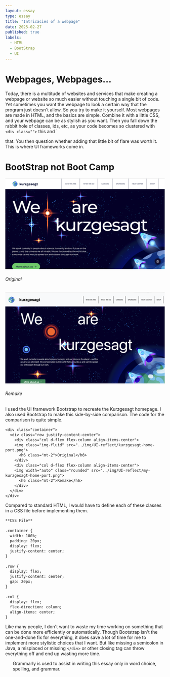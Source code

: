 ```yaml
---
layout: essay
type: essay
title: "Intricacies of a webpage"
date: 2025-02-27
published: true
labels:
  - HTML
  - BootStrap
  - UI
---
```


# Webpages, Webpages...
Today, there is a multitude of websites and services that make creating a webpage or website so much easier without touching a single bit of code. Yet sometimes you want the webpage to look a certain way that the program just doesn't allow. So you try to make it yourself. Most webpages are made in HTML, and the basics are simple. Combine it with a little CSS, and your webpage can be as stylish as you want. Then you fall down the rabbit hole of classes, ids, etc, as your code becomes so clustered with `<div class="">` this and `<div id="" class=""> that. You then question whether adding that little bit of flare was worth it. This is where UI frameworks come in. 

# BootStrap not Boot Camp


<div class="container">
  <div class="row justify-content-center">
    <div class="col d-flex flex-column align-items-center">
    <img class="img-fluid" src="../img/UI-reflect/kurzgesagt-home-port.png">
      <h6 class="mt-2">Original</h6>
    </div>
    <div class="col d-flex flex-column align-items-center">
    <img class="img-fluid" src="../img/UI-reflect/my-kurzgesagt-home-port.png">
      <h6 class="mt-2 text-align-left">Remake</h6>
    </div>
  </div>
</div>


I used the UI framework Bootstrap to recreate the Kurzgesagt homepage. I also used Bootstrap to make this side-by-side comparison. The code for the comparison is quite simple.

```
<div class="container">
  <div class="row justify-content-center">
    <div class="col d-flex flex-column align-items-center">
    <img class="img-fluid" src="../img/UI-reflect/kurzgesagt-home-port.png">
      <h6 class="mt-2">Original</h6>
    </div>
    <div class="col d-flex flex-column align-items-center">
    <img width="auto" class="rounded" src="../img/UI-reflect/my-kurzgesagt-home-port.png">
      <h6 class="mt-2">Remake</h6>
    </div>
  </div>
</div>
```
Compared to standard HTML, I would have to define each of these classes in a CSS file before implementing them.
```
**CSS File**

.container {
  width: 100%;
  padding: 20px;
  display: flex;
  justify-content: center;
}

.row {
  display: flex;
  justify-content: center;
  gap: 20px;
}

.col {
  display: flex;
  flex-direction: column;
  align-items: center;
}
```

Like many people, I don't want to waste my time working on something that can be done more efficiently or automatically. Though Bootstrap isn't the one-and-done fix for everything, it does save a lot of time for me to implement more stylistic choices that I want. But like missing a semicolon in Java, a misplaced or missing `</div>` or other closing tag can throw everything off and end up wasting more time.  

<ul>Grammarly is used to assist in writing this essay only in word choice, spelling, and grammar.</ul>
